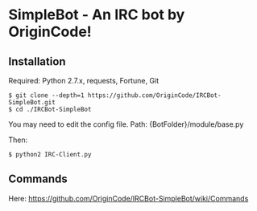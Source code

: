 # SimpleBot - An IRC bot by OriginCode!

## Installation
Required: Python 2.7.x, requests, Fortune, Git

	$ git clone --depth=1 https://github.com/OriginCode/IRCBot-SimpleBot.git
	$ cd ./IRCBot-SimpleBot

You may need to edit the config file. Path: {BotFolder}/module/base.py

Then:

	$ python2 IRC-Client.py

## Commands
Here: https://github.com/OriginCode/IRCBot-SimpleBot/wiki/Commands
